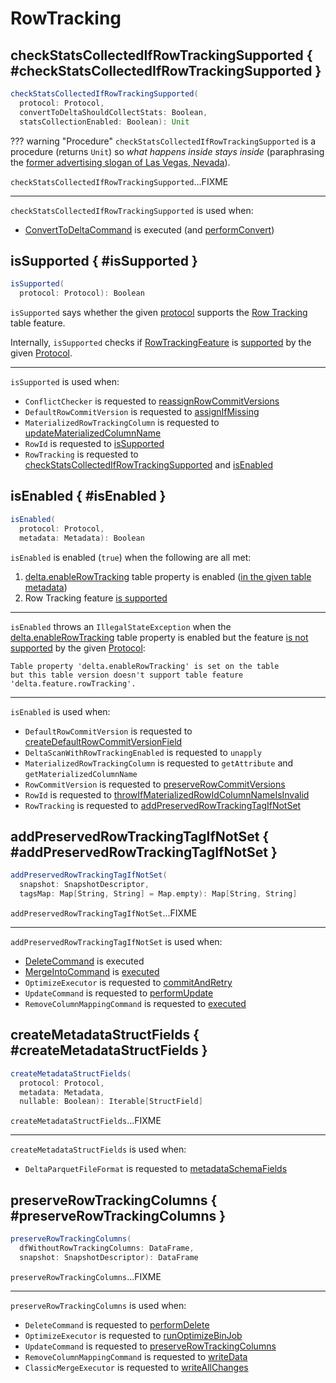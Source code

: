 # RowTracking

## checkStatsCollectedIfRowTrackingSupported { #checkStatsCollectedIfRowTrackingSupported }

```scala
checkStatsCollectedIfRowTrackingSupported(
  protocol: Protocol,
  convertToDeltaShouldCollectStats: Boolean,
  statsCollectionEnabled: Boolean): Unit
```

??? warning "Procedure"
    `checkStatsCollectedIfRowTrackingSupported` is a procedure (returns `Unit`) so _what happens inside stays inside_ (paraphrasing the [former advertising slogan of Las Vegas, Nevada](https://idioms.thefreedictionary.com/what+happens+in+Vegas+stays+in+Vegas)).

`checkStatsCollectedIfRowTrackingSupported`...FIXME

---

`checkStatsCollectedIfRowTrackingSupported` is used when:

* [ConvertToDeltaCommand](../commands/convert/ConvertToDeltaCommand.md) is executed (and [performConvert](../commands/convert/ConvertToDeltaCommand.md#performConvert))

## isSupported { #isSupported }

```scala
isSupported(
  protocol: Protocol): Boolean
```

`isSupported` says whether the given [protocol](../Protocol.md) supports the [Row Tracking](index.md) table feature.

Internally, `isSupported` checks if [RowTrackingFeature](RowTrackingFeature.md) is [supported](../table-features/TableFeatureSupport.md#isFeatureSupported) by the given [Protocol](../Protocol.md).

---

`isSupported` is used when:

* `ConflictChecker` is requested to [reassignRowCommitVersions](../ConflictChecker.md#reassignRowCommitVersions)
* `DefaultRowCommitVersion` is requested to [assignIfMissing](DefaultRowCommitVersion.md#assignIfMissing)
* `MaterializedRowTrackingColumn` is requested to [updateMaterializedColumnName](MaterializedRowTrackingColumn.md#updateMaterializedColumnName)
* `RowId` is requested to [isSupported](RowId.md#isSupported)
* `RowTracking` is requested to [checkStatsCollectedIfRowTrackingSupported](#checkStatsCollectedIfRowTrackingSupported) and [isEnabled](#isEnabled)

## isEnabled { #isEnabled }

```scala
isEnabled(
  protocol: Protocol,
  metadata: Metadata): Boolean
```

`isEnabled` is enabled (`true`) when the following are all met:

1. [delta.enableRowTracking](../table-properties/DeltaConfigs.md#ROW_TRACKING_ENABLED) table property is enabled ([in the given table metadata](../table-properties/DeltaConfig.md#fromMetaData))
1. Row Tracking feature [is supported](#isSupported)

---

`isEnabled` throws an `IllegalStateException` when the [delta.enableRowTracking](../table-properties/DeltaConfigs.md#ROW_TRACKING_ENABLED) table property is enabled but the feature [is not supported](#isSupported) by the given [Protocol](../Protocol.md):

```text
Table property 'delta.enableRowTracking' is set on the table
but this table version doesn't support table feature 'delta.feature.rowTracking'.
```

---

`isEnabled` is used when:

* `DefaultRowCommitVersion` is requested to [createDefaultRowCommitVersionField](DefaultRowCommitVersion.md#createDefaultRowCommitVersionField)
* `DeltaScanWithRowTrackingEnabled` is requested to `unapply`
* `MaterializedRowTrackingColumn` is requested to `getAttribute` and `getMaterializedColumnName`
* `RowCommitVersion` is requested to [preserveRowCommitVersions](RowCommitVersion.md#preserveRowCommitVersions)
* `RowId` is requested to [throwIfMaterializedRowIdColumnNameIsInvalid](RowId.md#throwIfMaterializedRowIdColumnNameIsInvalid)
* `RowTracking` is requested to [addPreservedRowTrackingTagIfNotSet](#addPreservedRowTrackingTagIfNotSet)

## addPreservedRowTrackingTagIfNotSet { #addPreservedRowTrackingTagIfNotSet }

```scala
addPreservedRowTrackingTagIfNotSet(
  snapshot: SnapshotDescriptor,
  tagsMap: Map[String, String] = Map.empty): Map[String, String]
```

`addPreservedRowTrackingTagIfNotSet`...FIXME

---

`addPreservedRowTrackingTagIfNotSet` is used when:

* [DeleteCommand](../commands/delete/DeleteCommand.md) is executed
* [MergeIntoCommand](../commands/merge/MergeIntoCommand.md) is [executed](../commands/merge/MergeIntoCommand.md#runMerge)
* `OptimizeExecutor` is requested to [commitAndRetry](../commands/optimize/OptimizeExecutor.md#commitAndRetry)
* `UpdateCommand` is requested to [performUpdate](../commands/update/UpdateCommand.md#performUpdate)
* `RemoveColumnMappingCommand` is requested to [executed](../commands/alter/RemoveColumnMappingCommand.md#run)

## createMetadataStructFields { #createMetadataStructFields }

```scala
createMetadataStructFields(
  protocol: Protocol,
  metadata: Metadata,
  nullable: Boolean): Iterable[StructField]
```

`createMetadataStructFields`...FIXME

---

`createMetadataStructFields` is used when:

* `DeltaParquetFileFormat` is requested to [metadataSchemaFields](../DeltaParquetFileFormat.md#metadataSchemaFields)

## preserveRowTrackingColumns { #preserveRowTrackingColumns }

```scala
preserveRowTrackingColumns(
  dfWithoutRowTrackingColumns: DataFrame,
  snapshot: SnapshotDescriptor): DataFrame
```

`preserveRowTrackingColumns`...FIXME

---

`preserveRowTrackingColumns` is used when:

* `DeleteCommand` is requested to [performDelete](../commands/delete/DeleteCommand.md#performDelete)
* `OptimizeExecutor` is requested to [runOptimizeBinJob](../commands/optimize/OptimizeExecutor.md#runOptimizeBinJob)
* `UpdateCommand` is requested to [preserveRowTrackingColumns](../commands/update/UpdateCommand.md#preserveRowTrackingColumns)
* `RemoveColumnMappingCommand` is requested to [writeData](../commands/alter/RemoveColumnMappingCommand.md#writeData)
* `ClassicMergeExecutor` is requested to [writeAllChanges](../commands/merge/ClassicMergeExecutor.md#writeAllChanges)
